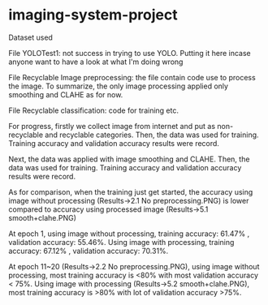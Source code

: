 # imaging-system-project

Dataset used


File YOLOTest1: not success in trying to use YOLO. 
Putting it here incase anyone want to have a look at what I'm doing wrong

File Recyclable Image preprocessing: the file contain code use to process the image.
To summarize,  the only image processing applied only smoothing and CLAHE as for now.

File Recyclable classification: code for training etc.


For progress, firstly we collect image from internet and put as non-recyclable and recyclable categories.
Then, the data was used for training.
Training accuracy and validation accuracy results were record.

Next, the data was applied with image smoothing and CLAHE.
Then, the data was used for training.
Training accuracy and validation accuracy results were record.

As for comparison, when the training just get started, the accuracy using image without processing (Results->2.1 No preprocessing.PNG)
is lower compared to accuracy using processed image (Results->5.1 smooth+clahe.PNG)

At epoch 1, using image without processing, training accuracy: 61.47% , validation accuracy: 55.46%.
Using image with processing, training accuracy: 67.12% , validation accuracy: 70.31%.

At epoch 11~20 (Results->2.2 No preprocessing.PNG), using image without processing, most  training accuracy is <80% with most validation accuracy < 75%.
Using image with processing (Results->5.2 smooth+clahe.PNG), most  training accuracy is >80% with lot of validation accuracy >75%.
